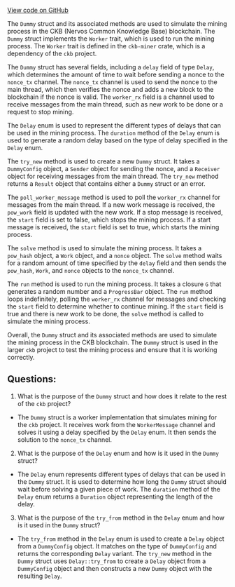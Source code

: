 [View code on GitHub](https://github.com/nervosnetwork/ckb/blob/develop/miner/src/worker/dummy.rs)

The `Dummy` struct and its associated methods are used to simulate the mining process in the CKB (Nervos Common Knowledge Base) blockchain. The `Dummy` struct implements the `Worker` trait, which is used to run the mining process. The `Worker` trait is defined in the `ckb-miner` crate, which is a dependency of the `ckb` project.

The `Dummy` struct has several fields, including a `delay` field of type `Delay`, which determines the amount of time to wait before sending a nonce to the `nonce_tx` channel. The `nonce_tx` channel is used to send the nonce to the main thread, which then verifies the nonce and adds a new block to the blockchain if the nonce is valid. The `worker_rx` field is a channel used to receive messages from the main thread, such as new work to be done or a request to stop mining.

The `Delay` enum is used to represent the different types of delays that can be used in the mining process. The `duration` method of the `Delay` enum is used to generate a random delay based on the type of delay specified in the `Delay` enum.

The `try_new` method is used to create a new `Dummy` struct. It takes a `DummyConfig` object, a `Sender` object for sending the nonce, and a `Receiver` object for receiving messages from the main thread. The `try_new` method returns a `Result` object that contains either a `Dummy` struct or an error.

The `poll_worker_message` method is used to poll the `worker_rx` channel for messages from the main thread. If a new work message is received, the `pow_work` field is updated with the new work. If a stop message is received, the `start` field is set to false, which stops the mining process. If a start message is received, the `start` field is set to true, which starts the mining process.

The `solve` method is used to simulate the mining process. It takes a `pow_hash` object, a `Work` object, and a `nonce` object. The `solve` method waits for a random amount of time specified by the `delay` field and then sends the `pow_hash`, `Work`, and `nonce` objects to the `nonce_tx` channel.

The `run` method is used to run the mining process. It takes a closure `G` that generates a random number and a `ProgressBar` object. The `run` method loops indefinitely, polling the `worker_rx` channel for messages and checking the `start` field to determine whether to continue mining. If the `start` field is true and there is new work to be done, the `solve` method is called to simulate the mining process.

Overall, the `Dummy` struct and its associated methods are used to simulate the mining process in the CKB blockchain. The `Dummy` struct is used in the larger `ckb` project to test the mining process and ensure that it is working correctly.
## Questions:
 1. What is the purpose of the `Dummy` struct and how does it relate to the rest of the `ckb` project?
- The `Dummy` struct is a worker implementation that simulates mining for the `ckb` project. It receives work from the `WorkerMessage` channel and solves it using a delay specified by the `Delay` enum. It then sends the solution to the `nonce_tx` channel.

2. What is the purpose of the `Delay` enum and how is it used in the `Dummy` struct?
- The `Delay` enum represents different types of delays that can be used in the `Dummy` struct. It is used to determine how long the `Dummy` struct should wait before solving a given piece of work. The `duration` method of the `Delay` enum returns a `Duration` object representing the length of the delay.

3. What is the purpose of the `try_from` method in the `Delay` enum and how is it used in the `Dummy` struct?
- The `try_from` method in the `Delay` enum is used to create a `Delay` object from a `DummyConfig` object. It matches on the type of `DummyConfig` and returns the corresponding `Delay` variant. The `try_new` method in the `Dummy` struct uses `Delay::try_from` to create a `Delay` object from a `DummyConfig` object and then constructs a new `Dummy` object with the resulting `Delay`.
